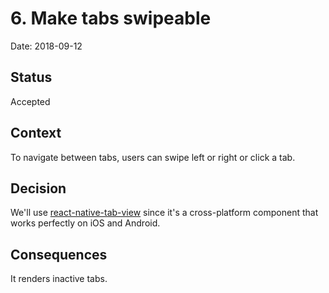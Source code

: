 # 6. Make tabs swipeable

Date: 2018-09-12

## Status

Accepted

## Context

To navigate between tabs, users can swipe left or right or click a tab.

## Decision

We'll use [react-native-tab-view](https://github.com/react-native-community/react-native-tab-view) since it's a cross-platform component that works perfectly on iOS and Android.

## Consequences

It renders inactive tabs.

